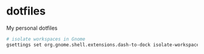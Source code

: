 # dotfiles
My personal dotfiles

```bash
# isolate workspaces in Gnome
gsettings set org.gnome.shell.extensions.dash-to-dock isolate-workspaces true
```
